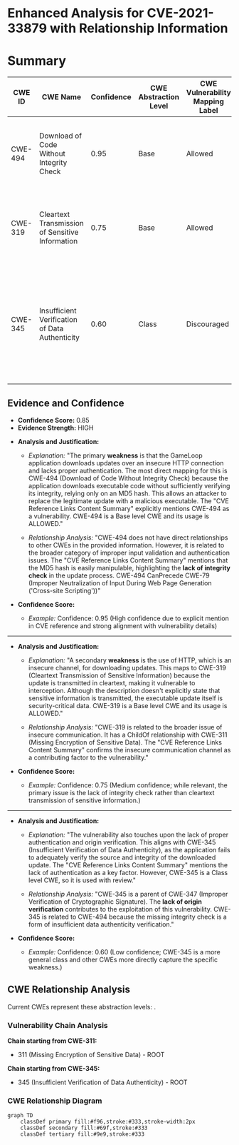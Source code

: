 # Enhanced Analysis for CVE-2021-33879 with Relationship Information

# Summary
| CWE ID | CWE Name | Confidence | CWE Abstraction Level | CWE Vulnerability Mapping Label | CWE-Vulnerability Mapping Notes |
|---|---|---|---|---|---|
| CWE-494 | Download of Code Without Integrity Check | 0.95 | Base | Allowed | Primary CWE. The software downloads executable code without verifying its integrity. |
| CWE-319 | Cleartext Transmission of Sensitive Information | 0.75 | Base | Allowed | Secondary CWE. Updates are downloaded over HTTP, which is an insecure channel. |
| CWE-345 | Insufficient Verification of Data Authenticity | 0.60 | Class | Discouraged | Secondary CWE. The product does not sufficiently verify the origin or authenticity of data, in a way that causes it to accept invalid data. |

## Evidence and Confidence

*   **Confidence Score:** 0.85
*   **Evidence Strength:** HIGH

- **Analysis and Justification:**  
  - *Explanation:* "The primary **weakness** is that the GameLoop application downloads updates over an insecure HTTP connection and lacks proper authentication. The most direct mapping for this is CWE-494 (Download of Code Without Integrity Check) because the application downloads executable code without sufficiently verifying its integrity, relying only on an MD5 hash. This allows an attacker to replace the legitimate update with a malicious executable. The "CVE Reference Links Content Summary" explicitly mentions CWE-494 as a vulnerability. CWE-494 is a Base level CWE and its usage is ALLOWED."
  
  - *Relationship Analysis:* "CWE-494 does not have direct relationships to other CWEs in the provided information. However, it is related to the broader category of improper input validation and authentication issues. The "CVE Reference Links Content Summary" mentions that the MD5 hash is easily manipulable, highlighting the **lack of integrity check** in the update process. CWE-494 CanPrecede CWE-79 (Improper Neutralization of Input During Web Page Generation ('Cross-site Scripting'))"

- **Confidence Score:**  
  - *Example:* Confidence: 0.95 (High confidence due to explicit mention in CVE reference and strong alignment with vulnerability details)

---
- **Analysis and Justification:**  
  - *Explanation:* "A secondary **weakness** is the use of HTTP, which is an insecure channel, for downloading updates. This maps to CWE-319 (Cleartext Transmission of Sensitive Information) because the update is transmitted in cleartext, making it vulnerable to interception. Although the description doesn't explicitly state that sensitive information is transmitted, the executable update itself is security-critical data. CWE-319 is a Base level CWE and its usage is ALLOWED."
  
  - *Relationship Analysis:* "CWE-319 is related to the broader issue of insecure communication. It has a ChildOf relationship with CWE-311 (Missing Encryption of Sensitive Data). The "CVE Reference Links Content Summary" confirms the insecure communication channel as a contributing factor to the vulnerability."

- **Confidence Score:**  
  - *Example:* Confidence: 0.75 (Medium confidence; while relevant, the primary issue is the lack of integrity check rather than cleartext transmission of sensitive information.)

---
- **Analysis and Justification:**  
  - *Explanation:* "The vulnerability also touches upon the lack of proper authentication and origin verification. This aligns with CWE-345 (Insufficient Verification of Data Authenticity), as the application fails to adequately verify the source and integrity of the downloaded update. The "CVE Reference Links Content Summary" mentions the lack of authentication as a key factor. However, CWE-345 is a Class level CWE, so it is used with review."
  
  - *Relationship Analysis:* "CWE-345 is a parent of CWE-347 (Improper Verification of Cryptographic Signature). The **lack of origin verification** contributes to the exploitation of this vulnerability. CWE-345 is related to CWE-494 because the missing integrity check is a form of insufficient data authenticity verification."

- **Confidence Score:**  
  - *Example:* Confidence: 0.60 (Low confidence; CWE-345 is a more general class and other CWEs more directly capture the specific weakness.)


## CWE Relationship Analysis

Current CWEs represent these abstraction levels: .


### Vulnerability Chain Analysis

**Chain starting from CWE-311:**
- 311 (Missing Encryption of Sensitive Data) - ROOT


**Chain starting from CWE-345:**
- 345 (Insufficient Verification of Data Authenticity) - ROOT



### CWE Relationship Diagram

```mermaid
graph TD
    classDef primary fill:#f96,stroke:#333,stroke-width:2px
    classDef secondary fill:#69f,stroke:#333
    classDef tertiary fill:#9e9,stroke:#333
```
